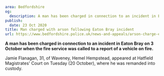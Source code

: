 ```yaml
area: Bedfordshire
og:
  description: A man has been charged in connection to an incident in Eaton Bray on 3 October when the fire service was called to a report of a vehicle on fire.
publish:
  date: 23 Oct 2020
title: Man charged with arson following Eaton Bray incident
url: https://www.bedfordshire.police.uk/news-and-appeals/arson-charge-eaton-bray-oct20
```

**A man has been charged in connection to an incident in Eaton Bray on 3 October when the fire service was called to a report of a vehicle on fire.**

Jamie Flanagan, 31, of Waveney, Hemel Hempstead, appeared at Hatfield Magistrates' Court on Tuesday (20 October), where he was remanded into custody.
